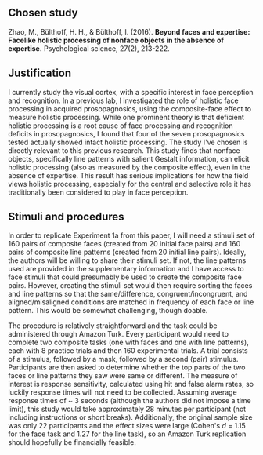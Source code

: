 

## Chosen study
Zhao, M., Bülthoff, H. H., & Bülthoff, I. (2016). **Beyond faces and expertise: Facelike holistic processing of nonface objects in the absence of expertise.** Psychological science, 27(2), 213-222.

## Justification
  I currently study the visual cortex, with a specific interest in face perception and recognition. In a previous lab, I investigated the role of holistic face processing in acquired prosopagnosics, using the composite-face effect to measure holistic processing. While one prominent theory is that deficient holistic processing is a root cause of face processing and recognition deficits in prosopagnosics, I found that four of the seven prosopagnosics tested actually showed intact holistic processing. The study I've chosen is directly relevant to this previous research. This study finds that nonface objects, specifically line patterns with salient Gestalt information, can elicit holistic processing (also as measured by the composite effect), even in the absence of expertise. This result has serious implications for how the field views holistic processing, especially for the central and selective role it has traditionally been considered to play in face perception. 

## Stimuli and procedures
  In order to replicate Experiment 1a from this paper, I will need a stimuli set of 160 pairs of composite faces (created from 20 initial face pairs) and 160 pairs of composite line patterns (created from 20 initial line pairs). Ideally, the authors will be willing to share their stimuli set. If not,  the line patterns used are provided in the supplementary information and I have access to face stimuli that could presumably be used to create the composite face pairs. However, creating the stimuli set would then require sorting the faces and line patterns so that the same/difference, congruent/incongruent, and aligned/misaligned conditions are matched in frequency of each face or line pattern. This would be somewhat challenging, though doable. 

  The procedure is relatively straightforward and the task could be administered through Amazon Turk. Every participant would need to complete two composite tasks (one with faces and one with line patterns), each with 8 practice trials and then 160 experimental trials. A trial consists of a stimulus, followed by a mask, followed by a second (pair) stimulus. Participants are then asked to determine whether the top parts of the two faces or line patterns they saw were same or different. The measure of interest is response sensitivity, calculated using hit and false alarm rates, so luckily response times will not need to be collected. Assuming average response times of ~ 3 seconds (although the authors did not impose a time limit), this study would take approximately 28 minutes per participant (not including instructions or short breaks). Additionally, the original sample size was only 22 participants and the effect sizes were large (Cohen's *d* = 1.15 for the face task and 1.27 for the line task), so an Amazon Turk replication should hopefully be financially feasible. 
  
